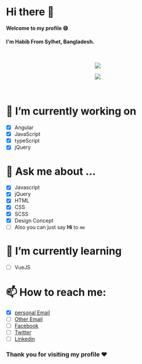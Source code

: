 # Hi there 👋
**Welcome to my profile 😄**
#### I'm Habib From Sylhet, Bangladesh.
<br>

<p align="center">
<a href="https://github.com/devhabib">
<img src="https://github-readme-stats.vercel.app/api/top-langs/?username=devhabib&layout=compact&cache_seconds=3200"/>
</a>
</p>


<p align="center">
<a href="https://github.com/devhabib">
<img src="https://github-readme-stats.vercel.app/api?username=devhabib&show_icons=true&count_private=true&include_all_commits=true&cache_seconds=3200"/>
</a>
</p>
<br>

# 🔭 I’m currently working on 
- [x] Angular
- [x] JavaScript
- [x] typeScript
- [x] jQuery

# 💬 Ask me about ...
- [x] Javascript
- [x] jQuery
- [x] HTML
- [x] CSS
- [x] SCSS
- [x] Design Concept
- [ ] Also you can just say **Hi** to ```me ```

# 🌱 I’m currently learning
- [ ] VueJS

# 📫 How to reach me:
- [x] [personal Email](contact@devhabib.com)
- [ ] [Other Email](habibr152@gmail.com)
- [ ] [Facebook](https://www.facebook.com/lu.habibr)
- [ ] [Twitter](https://twitter.com/DevHabib)
- [ ] [Linkedin](https://www.linkedin.com/in/devhabib/)

### Thank you for visiting my profile ❤️
